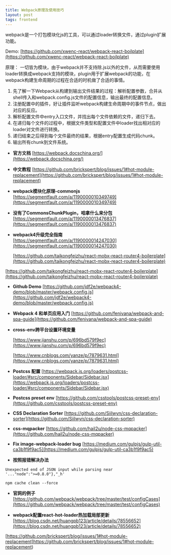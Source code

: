 ```yaml
---
title: Webpack原理及使用技巧
layout: post
tags: frontend
---
```


webpack是一个打包模块化js的工具，可以通过loader转换文件，通过plugin扩展功能。

Demo: [https://github.com/xwenc-react/webpack-react-boilplate](https://github.com/xwenc-react/webpack-react-boilplate)

原理：
一切皆为模块，由于webpack并不支持除.js以外的文件，从而需要使用loader转换成webpack支持的模块，plugin用于扩展webpack的功能，在webpack构建生命周期的过程在合适的时机做了合适的事情。

1. 先了解一下Webpack从构建到输出文件结果的过程：解析配置参数，合并从shell传入和webpack.config.js文件的配置信息，输出最终的配置信息。
2. 注册配置中的插件，好让插件监听webpack构建生命周期中的事件节点，做出对应的反应。
3. 解析配置文件中entry入口文件，并找出每个文件依赖的文件，递归下去。
4. 在递归每个文件的过程中，根据文件类型和配置文件中loader找出相对应的loader对文件进行转换。
5. 递归结束之后得到每个文件最终的结果，根据entry配置生成代码chunk。
6. 输出所有chunk到文件系统。

* **官方文档**
[https://webpack.docschina.org/](https://webpack.docschina.org/)

* **中文教程**
[https://github.com/brickspert/blog/issues/1#hot-module-replacement](https://github.com/brickspert/blog/issues/1#hot-module-replacement)

* **webpack模块化原理-commonjs**
[https://segmentfault.com/a/1190000010349749](https://segmentfault.com/a/1190000010349749)

* **没有了CommonsChunkPlugin，咱拿什么来分包**
[https://segmentfault.com/a/1190000013476837](https://segmentfault.com/a/1190000013476837)

* **webpack4升级完全指南**
  [https://segmentfault.com/a/1190000014247030](https://segmentfault.com/a/1190000014247030)

  [https://github.com/taikongfeizhu/react-mobx-react-router4-boilerplate](https://github.com/taikongfeizhu/react-mobx-react-router4-boilerplate)

[https://github.com/taikongfeizhu/react-mobx-react-router4-boilerplate](https://github.com/taikongfeizhu/react-mobx-react-router4-boilerplate)

* **Github Demo**
[https://github.com/jdf2e/webpack4-demo/blob/master/webpack.config.js](https://github.com/jdf2e/webpack4-demo/blob/master/webpack.config.js)

* **Webpack 4 和单页应用入门**
[https://github.com/fenivana/webpack-and-spa-guide](https://github.com/fenivana/webpack-and-spa-guide)
* **cross-env跨平台设置环境变量**

  [https://www.jianshu.com/p/696bd579f9ec](https://www.jianshu.com/p/696bd579f9ec)

  [https://www.cnblogs.com/yanze/p/7879631.html](https://www.cnblogs.com/yanze/p/7879631.html)

* **Postcss 配置**
[https://webpack.js.org/loaders/postcss-loader/#src/components/Sidebar/Sidebar.jsx](https://webpack.js.org/loaders/postcss-loader/#src/components/Sidebar/Sidebar.jsx)

* **Postcss preset env**
[https://github.com/csstools/postcss-preset-env](https://github.com/csstools/postcss-preset-env)

* **CSS Declaration Sorter**
[https://github.com/Siilwyn/css-declaration-sorter](https://github.com/Siilwyn/css-declaration-sorter)

* **css-mqpacker**
[https://github.com/hail2u/node-css-mqpacker](https://github.com/hail2u/node-css-mqpacker)

* **Fix image-webpack-loader bug**
[https://medium.com/gulpjs/gulp-util-ca3b1f9f9ac5](https://medium.com/gulpjs/gulp-util-ca3b1f9f9ac5)

* **按照报错解决办法**
```
Unexpected end of JSON input while parsing near '..."node":">=0.8.0"},"_h'
```
```
npm cache clean --force
```

* **官网的例子**
[https://github.com/webpack/webpack/tree/master/test/configCases](https://github.com/webpack/webpack/tree/master/test/configCases)

* **webpack配置react-hot-loader热加载局部更新**
[https://blog.csdn.net/huangpb123/article/details/78556652](https://blog.csdn.net/huangpb123/article/details/78556652)

[https://github.com/brickspert/blog/issues/1#hot-module-replacement]https://github.com/brickspert/blog/issues/1#hot-module-replacement)